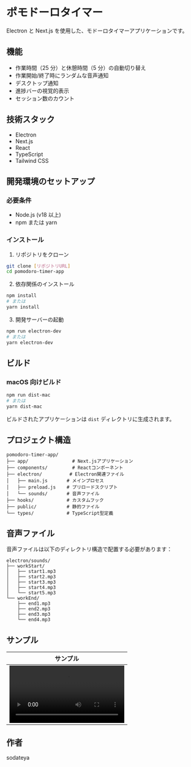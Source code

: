 # ポモドーロタイマー

Electron と Next.js を使用した、モドーロタイマーアプリケーションです。

## 機能

- 作業時間（25 分）と休憩時間（5 分）の自動切り替え
- 作業開始/終了時にランダムな音声通知
- デスクトップ通知
- 進捗バーの視覚的表示
- セッション数のカウント

## 技術スタック

- Electron
- Next.js
- React
- TypeScript
- Tailwind CSS

## 開発環境のセットアップ

### 必要条件

- Node.js (v18 以上)
- npm または yarn

### インストール

1. リポジトリをクローン

```bash
git clone [リポジトリURL]
cd pomodoro-timer-app
```

2. 依存関係のインストール

```bash
npm install
# または
yarn install
```

3. 開発サーバーの起動

```bash
npm run electron-dev
# または
yarn electron-dev
```

## ビルド

### macOS 向けビルド

```bash
npm run dist-mac
# または
yarn dist-mac
```

ビルドされたアプリケーションは `dist` ディレクトリに生成されます。

## プロジェクト構造

```
pomodoro-timer-app/
├── app/                # Next.jsアプリケーション
├── components/         # Reactコンポーネント
├── electron/          # Electron関連ファイル
│   ├── main.js       # メインプロセス
│   ├── preload.js    # プリロードスクリプト
│   └── sounds/       # 音声ファイル
├── hooks/            # カスタムフック
├── public/           # 静的ファイル
└── types/            # TypeScript型定義
```

## 音声ファイル

音声ファイルは以下のディレクトリ構造で配置する必要があります：

```
electron/sounds/
├── workStart/
│   ├── start1.mp3
│   ├── start2.mp3
│   ├── start3.mp3
│   ├── start4.mp3
│   └── start5.mp3
└── workEnd/
    ├── end1.mp3
    ├── end2.mp3
    ├── end3.mp3
    └── end4.mp3
```

## サンプル

|サンプル|
|--|
|<video src="https://github.com/user-attachments/assets/9a18206d-3339-476e-8130-a2eb089fbbb7" width="300">|

## 作者

sodateya

